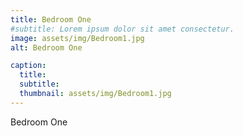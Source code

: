 ```yaml
---
title: Bedroom One
#subtitle: Lorem ipsum dolor sit amet consectetur.
image: assets/img/Bedroom1.jpg
alt: Bedroom One

caption:
  title: 
  subtitle: 
  thumbnail: assets/img/Bedroom1.jpg
---
```

Bedroom One
